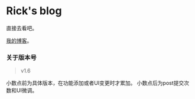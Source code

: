 # Rick's blog

直接去看吧。

[我的博客](https://critsu.github.io)。


### 关于版本号

> v1.6

小数点前为具体版本，在功能添加或者UI变更时才累加。
小数点后为post提交次数和UI微调。
